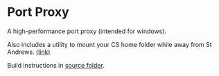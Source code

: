 # Port Proxy
A high-performance port proxy (intended for windows).

Also includes a utility to mount your CS home folder while away from St Andrews. [(link)](./Mount%20CS%20Home%20Folder%20Remote/)

Build instructions in [source folder](./src).
